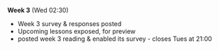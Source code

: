 **Week 3** (Wed 02:30)  
- Week 3 survey & responses posted
- Upcoming lessons exposed, for preview
- posted week 3 reading & enabled its survey - closes Tues at 21:00
